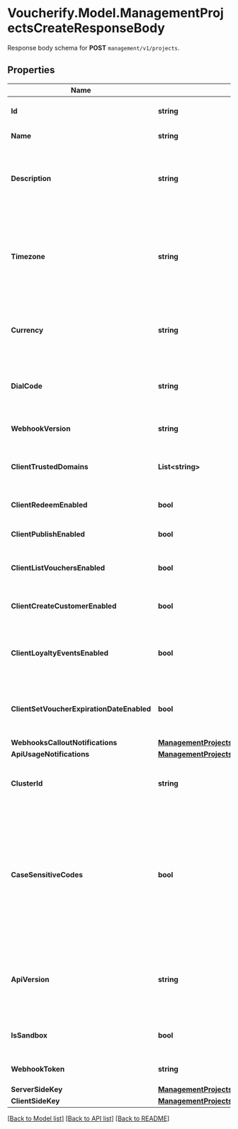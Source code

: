 # Voucherify.Model.ManagementProjectsCreateResponseBody
Response body schema for **POST** `management/v1/projects`.

## Properties

Name | Type | Description | Notes
------------ | ------------- | ------------- | -------------
**Id** | **string** | Unique identifier of the project. | [optional] 
**Name** | **string** | The name of the project. | [optional] 
**Description** | **string** | A user-defined description of the project, e.g. its purpose, scope, region. | [optional] 
**Timezone** | **string** | The time zone in which the project is established. It can be in the GMT format or in accordance with IANA time zone database. | [optional] 
**Currency** | **string** | The currency used in the project. It is equal to a 3-letter ISO 4217 code. | [optional] 
**DialCode** | **string** | The country dial code for the project. It is equal to an ITU country code. | [optional] 
**WebhookVersion** | **string** | The webhook version used in the project. | [optional] [default to WebhookVersionEnum.V20240101]
**ClientTrustedDomains** | **List&lt;string&gt;** | An array of URL addresses that allow client requests. | [optional] 
**ClientRedeemEnabled** | **bool** | Enables client-side redemption. | [optional] 
**ClientPublishEnabled** | **bool** | Enables client-side publication. | [optional] 
**ClientListVouchersEnabled** | **bool** | Enables client-side listing of vouchers. | [optional] 
**ClientCreateCustomerEnabled** | **bool** | Enables client-side creation of customers. | [optional] 
**ClientLoyaltyEventsEnabled** | **bool** | Enables client-side events for loyalty and referral programs. | [optional] 
**ClientSetVoucherExpirationDateEnabled** | **bool** | Enables client-side setting of voucher expiration date. | [optional] 
**WebhooksCalloutNotifications** | [**ManagementProjectsCreateResponseBodyWebhooksCalloutNotifications**](ManagementProjectsCreateResponseBodyWebhooksCalloutNotifications.md) |  | [optional] 
**ApiUsageNotifications** | [**ManagementProjectsCreateResponseBodyApiUsageNotifications**](ManagementProjectsCreateResponseBodyApiUsageNotifications.md) |  | [optional] 
**ClusterId** | **string** | The identifier of the cluster where the project will be created. | [optional] 
**CaseSensitiveCodes** | **bool** | Determines if the vouchers in the project will be: - case sensitive - if &#x60;true&#x60;, &#x60;C0dE-cfV&#x60; is **not** equal to &#x60;c0de-cfv&#x60;), - case insensitive - if &#x60;false&#x60;, &#x60;C0dE-cfV&#x60; is equal to &#x60;c0de-cfv&#x60;. | [optional] 
**ApiVersion** | **string** | The API version used in the project. Currently, the default and only value is &#x60;v2018-08-01&#x60;. | [optional] [default to ApiVersionEnum.V20180801]
**IsSandbox** | **bool** | Determines if the project is a sandbox project. | [optional] 
**WebhookToken** | **string** | Webhook token used for authentication. | [optional] 
**ServerSideKey** | [**ManagementProjectsCreateResponseBodyServerSideKey**](ManagementProjectsCreateResponseBodyServerSideKey.md) |  | [optional] 
**ClientSideKey** | [**ManagementProjectsCreateResponseBodyClientSideKey**](ManagementProjectsCreateResponseBodyClientSideKey.md) |  | [optional] 

[[Back to Model list]](../../README.md#documentation-for-models) [[Back to API list]](../../README.md#documentation-for-api-endpoints) [[Back to README]](../../README.md)

